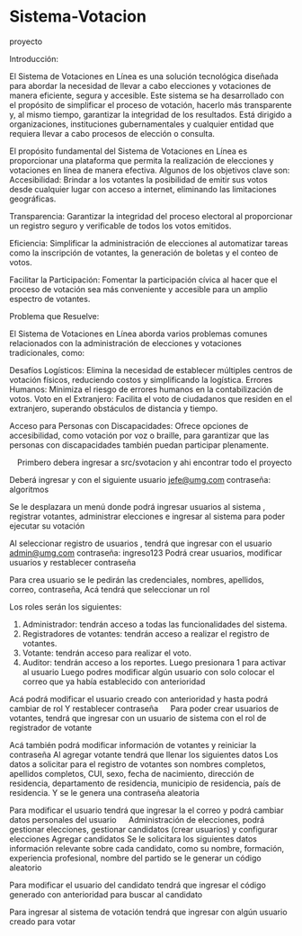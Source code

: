 # Sistema-Votacion
proyecto

Introducción:

El Sistema de Votaciones en Línea es una solución tecnológica diseñada para abordar la necesidad de llevar a cabo elecciones y votaciones de manera eficiente, segura y accesible. Este sistema se ha desarrollado con el propósito de simplificar el proceso de votación, hacerlo más transparente y, al mismo tiempo, garantizar la integridad de los resultados. Está dirigido a organizaciones, instituciones gubernamentales y cualquier entidad que requiera llevar a cabo procesos de elección o consulta. 

El propósito fundamental del Sistema de Votaciones en Línea es proporcionar una plataforma que permita la realización de elecciones y votaciones en línea de manera efectiva. Algunos de los objetivos clave son:
Accesibilidad: Brindar a los votantes la posibilidad de emitir sus votos desde cualquier lugar con acceso a internet, eliminando las limitaciones geográficas.

Transparencia: Garantizar la integridad del proceso electoral al proporcionar un registro seguro y verificable de todos los votos emitidos.

Eficiencia: Simplificar la administración de elecciones al automatizar tareas como la inscripción de votantes, la generación de boletas y el conteo de votos.

Facilitar la Participación: Fomentar la participación cívica al hacer que el proceso de votación sea más conveniente y accesible para un amplio espectro de votantes.
 

Problema que Resuelve:

El Sistema de Votaciones en Línea aborda varios problemas comunes relacionados con la administración de elecciones y votaciones tradicionales, como:

Desafíos Logísticos: Elimina la necesidad de establecer múltiples centros de votación físicos, reduciendo costos y simplificando la logística.
Errores Humanos: Minimiza el riesgo de errores humanos en la contabilización de votos.
Voto en el Extranjero: Facilita el voto de ciudadanos que residen en el extranjero, superando obstáculos de distancia y tiempo.

Acceso para Personas con Discapacidades: Ofrece opciones de accesibilidad, como votación por voz o braille, para garantizar que las personas con discapacidades también puedan participar plenamente.

 Primbero debera ingresar a src/svotacion y ahi encontrar todo el proyecto

 
Deberá ingresar y con el siguiente usuario  jefe@umg.com contraseña: algoritmos
 
Se le desplazara un menú donde podrá ingresar usuarios al sistema , registrar votantes, administrar elecciones e ingresar al sistema para poder ejecutar su votación
 
Al seleccionar registro de usuarios , tendrá que ingresar con el usuario admin@umg.com contraseña: ingreso123
Podrá crear usuarios, modificar usuarios y restablecer contraseña 
 
Para crea usuario se le pedirán las credenciales, nombres, apellidos, correo, contraseña, 
Acá tendrá que seleccionar un rol 

Los roles serán los siguientes:
1. Administrador: tendrán acceso a todas las funcionalidades del sistema.
2. Registradores de votantes: tendrán acceso a realizar el registro de votantes.
3. Votante: tendrán acceso para realizar el voto.
4. Auditor: tendrán acceso a los reportes.
Luego presionara 1 para activar al usuario
Luego podres modificar algún usuario con solo colocar el correo que ya había establecido con anterioridad
 
Acá podrá modificar el usuario creado con anterioridad y hasta podrá cambiar de rol
Y restablecer contraseña
 
Para poder crear usuarios de votantes, tendrá que ingresar con un usuario de sistema con el rol de registrador de votante
 
Acá también podrá modificar información de votantes y reiniciar la contraseña
Al agregar votante tendrá que llenar los siguientes datos Los datos a solicitar para el registro de votantes son nombres completos, apellidos completos,
CUI, sexo, fecha de nacimiento, dirección de residencia, departamento de residencia,
municipio de residencia, país de residencia.
Y se le genera una contraseña aleatoria 
 

Para modificar el usuario tendrá que ingresar la el correo y podrá cambiar datos personales del usuario
 
Administración de elecciones, podrá gestionar elecciones, gestionar candidatos (crear usuarios) y configurar elecciones
Agregar candidatos
Se le solicitara los siguientes datos información relevante sobre cada candidato, como su
nombre, formación, experiencia profesional, nombre del partido se le generar un código aleatorio
 

Para modificar el usuario del candidato tendrá que ingresar el código generado con anterioridad para buscar al candidato

Para ingresar al sistema de votación tendrá que ingresar con algún usuario creado para votar
 












